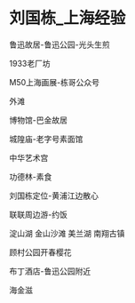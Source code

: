 # 刘国栋_上海经验

鲁迅故居-鲁迅公园-光头生煎

1933老厂坊

M50上海画展-栋哥公众号

外滩

博物馆-巴金故居

城隍庙-老字号素面馆

中华艺术宫

功德林-素食

刘国栋定位-黄浦江边散心

联联周边游-约饭

 

淀山湖 金山沙滩 美兰湖 南翔古镇

顾村公园开春樱花

布丁酒店-鲁迅公园附近

海金滋
